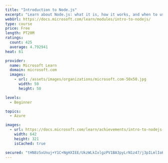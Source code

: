 ```yaml
---
title: "Introduction to Node.js"
excerpt: "Learn about Node.js: what it is, how it works, and when to use it."
webUrl: https://docs.microsoft.com/learn/modules/intro-to-nodejs/
type: course
price: Free
length: PT20M
ratings:
  count: 425
  average: 4.792941
heat: 61

provider:
  name: Microsoft Learn
  domain: microsoft.com
  images:
    - url: /assets/images/organizations/microsoft.com-50x50.jpg
      width: 50
      height: 50

levels:
  - Beginner

topics:
  - Azure

images:
  - url: https://docs.microsoft.com/learn/achievements/intro-to-nodejs-social.png
    width: 642
    height: 321
    isCached: true

secured: "tHN8z5xUnuj+Y1C+NgHXIEE/UkzWLkIxlgzPV1BA3pyLrN1z47/j3pILmlIoKCIuIXLojcHytVxHpjhdCNuj7oRaWGi17bdc0vrRWRmhTQcUVOT8s0zTqJlXOIHclSjwxC4R6s/TzUGIG/SKbocEBFnce7PzMW2WtuCHcVcvIjrC+NOwG/FLMlBXyeZzLRrdzgrNC29MzL/3bj3QGqpyUVCBh6owDeETK3judJ+TLu1Zg6fROx7gsGlg1rESwhqyijNv+YwnFj3gsUsPSyGCoBSAVjGF1l6JDd2HTR0200IwEAMchzJYNMlqVQioxh3V5Lohebw/a/sLHMcDHwEqKdwbZ0VE8v72lfeh5yeruYqVRXPgDEkNNnaC4vNu8FYZB0sAPnMF2dXdEI6ElAwFEMT8w9y9TYBHTQxDW0o5ieA=;y7mr/JEQBytgIWxdRyYXiw=="
---
```


